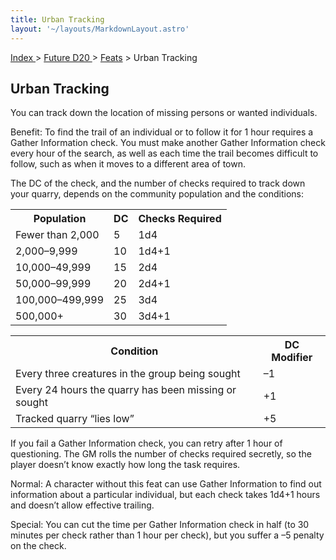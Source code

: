 ```yaml
---
title: Urban Tracking
layout: '~/layouts/MarkdownLayout.astro'
---
```


[ Index ](/) > [ Future D20 ](/future.d20.srd) > [Feats](/future.d20.srd/feats) > Urban Tracking

## Urban Tracking

You can track down the location of missing persons or wanted individuals.

Benefit: To find the trail of an individual or to follow it for 1 hour
requires a Gather Information check. You must make another Gather Information
check every hour of the search, as well as each time the trail becomes
difficult to follow, such as when it moves to a different area of town.

The DC of the check, and the number of checks required to track down your
quarry, depends on the community population and the conditions:


<table> <tr><th>Population</th><th>DC</th><th>Checks Required</th></tr> <tr><td>Fewer than 2,000</td><td>5</td><td>1d4</td></tr> <tr class="shaded"><td>2,000–9,999</td><td>10</td><td>1d4+1</td></tr> <tr><td>10,000–49,999</td><td>15</td><td>2d4</td></tr> <tr class="shaded"><td>50,000–99,999</td><td>20</td><td>2d4+1</td></tr> <tr><td>100,000–499,999</td><td>25</td><td>3d4</td></tr> <tr class="shaded"><td>500,000+</td><td>30</td><td>3d4+1</td></tr> </table>
 
<table> <tr><th>Condition</th><th>DC Modifier</th></tr> <tr><td>Every three creatures in the group being sought</td><td>–1</td></tr> <tr class="shaded"><td>Every 24 hours the quarry has been missing or sought</td><td>+1</td></tr> <tr><td>Tracked quarry “lies low”</td><td>+5</td></tr> </table>


If you fail a Gather Information check, you can retry after 1 hour of
questioning. The GM rolls the number of checks required secretly, so the
player doesn’t know exactly how long the task requires.

Normal: A character without this feat can use Gather Information to find out
information about a particular individual, but each check takes 1d4+1 hours
and doesn’t allow effective trailing.

Special: You can cut the time per Gather Information check in half (to 30
minutes per check rather than 1 hour per check), but you suffer a –5 penalty
on the check.

